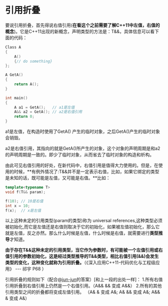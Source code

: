 # 引用折叠

要说引用折叠，首先得说右值引用(**在看这个之前需要了解C++11中左值，右值的概念**)。它是C++11出现的新概念，声明类型的方法是：T&&，具体信息可以看下面的代码：

```cpp
Class A
{
    A()
    {// do something}
};

A GetA()
{
    return A();
}

int main()
{
    A a1 = GetA();   // a1是左值
    A&& a2 = GetA(); // a2是右值引用
    return 0;
}
```

a1是左值，在构造时使用了GetA() 产生的临时对象，之后GetA()产生的临时对象会销毁。

a2是右值引用，其指向的就是GetA()所产生的对象，这个对象的声明周期是和a2的声明周期是一致的。即少了临时对象，从而省去了临时对象的构造和析构。

由此可见右值引用的好处，在新代码中，右值引用是值得大力使用的。但是，在使用的时候，**有例外情况了:T&&并不是一定表示右值，比如，如果它绑定的类型是未知的话，既可能是左值，又可能是右值。**比如：



```cpp
template<typename T>
void f(T&& param);

f(10); // 10是右值
int x = 10;
f(x);  // x是左值
```



以上这种未定的引用类型(param的类型)称为 universal references,这种类型必须被初始化,而它是左值还是右值则取决于它的初始化，如果被左值初始化，那么它就是左值，反之亦然。那么什么时候是左值，什么时候是右值，就需要进行**类型推导**才知道。

**由于存在T&&这种未定的引用类型，当它作为参数时，有可能被一个左值引用或右值引用的参数初始化，这是经过类型推导的T&&类型，相比右值引用(&&)会发生类型的变化，这种变化就称为引用折叠。**（《深入应用C++11-代码优化与工程级应用》 --- 祁宇  P68 ）

引用折叠的规则如下（配合@[jun-jun](https://www.zhihu.com/people/wang-jun-3)的答案）[和上一段的出处一样]：
1.所有右值引用折叠到右值引用上仍然是一个右值引用。（A&& && 变成 A&&）
2.所有的其他引用类型之间的折叠都将变成左值引用。 （A& & 变成 A&;  A& && 变成 A&;  A&& & 变成 A&）